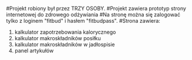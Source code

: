 #Projekt robiony był przez TRZY OSOBY.
#Projekt zawiera prototyp strony internetowej do zdrowego odżywiania
#Na stronę można się zalogować tylko z loginem "fitbud" i hasłem "fitbudpass".
#Strona zawiera:
1) kalkulator zapotrzebowania kalorycznego
2) kalkulator makroskładników posiłku
3) kalkulator makroskładników w jadłospisie
4) panel artykułów
